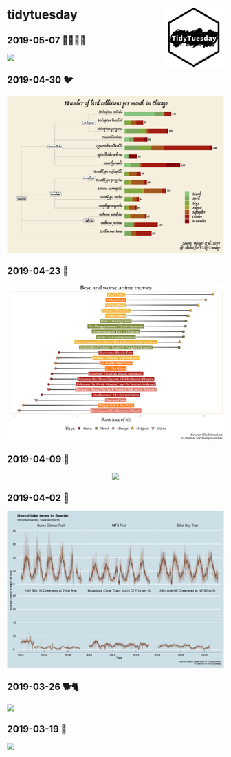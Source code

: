 
<!-- README.md is generated from README.Rmd. Please edit that file -->

# tidytuesday <a href='https://github.com/rfordatascience/tidytuesday' target='_blank'><img src='tt_hex.png' align="right" height="139" /></a>

## 2019-05-07 👨🏻‍🏫🏫

<img src="plots/plot_2019-05-07.png" align="center"/>

## 2019-04-30 🐦

<img src="plots/plot_2019-04-30.png" align="center"/>

## 2019-04-23 🎎

<img src="plots/plot_2019-04-23.png" align="center"/>

## 2019-04-09 🎾

<center>

<img src="plots/plot_2019-04-09.gif" align="center"/>

</center>

## 2019-04-02 🚴

<img src="plots/plot_2019-04-02.png" align="center"/>

## 2019-03-26 🐕🐈

<img src="plots/plot_2019-03-26.png" align="center"/>

## 2019-03-19 🚓

<img src="plots/plot_2019-03-19.png" align="center"/>
